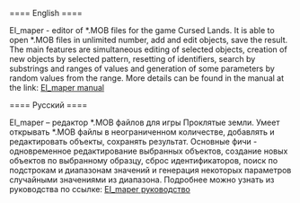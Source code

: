 ==== English ====

EI_maper - editor of *.MOB files for the game Cursed Lands. 
It is able to open *.MOB files in unlimited number, add and edit objects, save the result.
The main features are simultaneous editing of selected objects, creation of new objects by selected pattern, resetting of identifiers, search by substrings and ranges of values and generation of some parameters by random values from the range. More details can be found in the manual at the link: [EI_maper manual](https://docs.google.com/document/d/1e4ggXnTlRiGUQ096pEr90jm-hEe2g88D/edit?usp=sharing&ouid=117995858600501190155&rtpof=true&sd=true)

==== Русский ====

EI_maper – редактор *.MOB файлов для игры Проклятые земли. 
Умеет открывать *.MOB файлы в неограниченном количестве, добавлять и редактировать объекты, сохранять результат.
Основные фичи - одновременное редактирование выбранных объектов, создание новых объектов по выбранному образцу, сброс идентификаторов, поиск по подстрокам и диапазонам значений и генерация некоторых параметров случайными значениями из диапазона. Подробнее можно узнать из руководства по ссылке: [EI_maper руководство](https://docs.google.com/document/d/15daE-FXZGBu3sCVn8AmjAcTzotQOW1en/edit?usp=sharing&ouid=117995858600501190155&rtpof=true&sd=true)